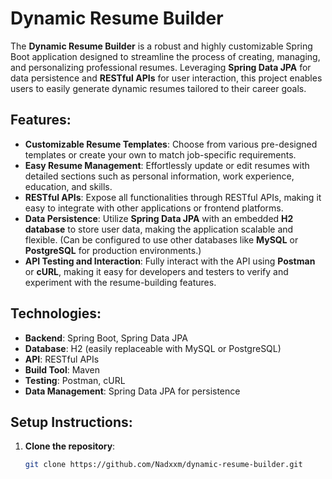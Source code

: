 # Dynamic Resume Builder

The **Dynamic Resume Builder** is a robust and highly customizable Spring Boot application designed to streamline the process of creating, managing, and personalizing professional resumes. Leveraging **Spring Data JPA** for data persistence and **RESTful APIs** for user interaction, this project enables users to easily generate dynamic resumes tailored to their career goals.

## Features:
- **Customizable Resume Templates**: Choose from various pre-designed templates or create your own to match job-specific requirements.
- **Easy Resume Management**: Effortlessly update or edit resumes with detailed sections such as personal information, work experience, education, and skills.
- **RESTful APIs**: Expose all functionalities through RESTful APIs, making it easy to integrate with other applications or frontend platforms.
- **Data Persistence**: Utilize **Spring Data JPA** with an embedded **H2 database** to store user data, making the application scalable and flexible. (Can be configured to use other databases like **MySQL** or **PostgreSQL** for production environments.)
- **API Testing and Interaction**: Fully interact with the API using **Postman** or **cURL**, making it easy for developers and testers to verify and experiment with the resume-building features.

## Technologies:
- **Backend**: Spring Boot, Spring Data JPA
- **Database**: H2 (easily replaceable with MySQL or PostgreSQL)
- **API**: RESTful APIs
- **Build Tool**: Maven
- **Testing**: Postman, cURL
- **Data Management**: Spring Data JPA for persistence

## Setup Instructions:
1. **Clone the repository**:
   ```bash
   git clone https://github.com/Nadxxm/dynamic-resume-builder.git
   
